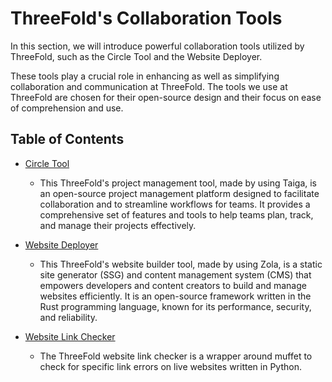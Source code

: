 <h1> ThreeFold's Collaboration Tools </h1>

In this section, we will introduce powerful collaboration tools utilized by ThreeFold, such as the Circle Tool and the Website Deployer. 

These tools play a crucial role in enhancing as well as simplifying collaboration and communication at ThreeFold. The tools we use at ThreeFold are chosen for their open-source design and their focus on ease of comprehension and use. 

<h2>Table of Contents</h2>

- [Circle Tool](./circle_tool.md)
  - This ThreeFold's project management tool, made by using Taiga, is an open-source project management platform designed to facilitate collaboration and to streamline workflows for teams. It provides a comprehensive set of features and tools to help teams plan, track, and manage their projects effectively. 

- [Website Deployer](./website_tool.md)
  - This ThreeFold's website builder tool, made by using Zola, is a static site generator (SSG) and content management system (CMS) that empowers developers and content creators to build and manage websites efficiently. It is an open-source framework written in the Rust programming language, known for its performance, security, and reliability. 

- [Website Link Checker](./website_link_checker.md)
  - The ThreeFold website link checker is a wrapper around muffet to check for specific link errors on live websites written in Python.

 